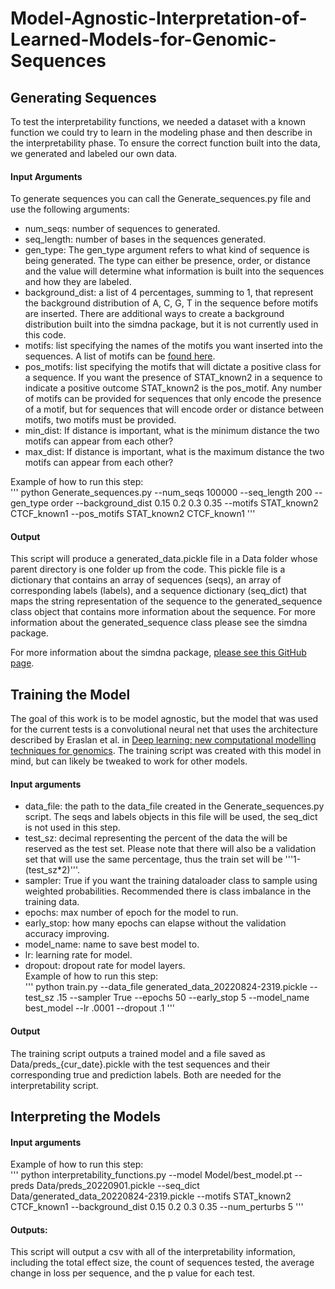 # Model-Agnostic-Interpretation-of-Learned-Models-for-Genomic-Sequences

## Generating Sequences
To test the interpretability functions, we needed a dataset with a known function we could try to learn in the modeling phase and then describe in the interpretability phase. To ensure the correct function built into the data, we generated and labeled our own data.     

#### Input Arguments
To generate sequences you can call the Generate_sequences.py file and use the following arguments:
- num_seqs: number of sequences to generated.
- seq_length: number of bases in the sequences generated.
- gen_type: The gen_type argument refers to what kind of sequence is being generated. The type can either be presence, order, or distance and the value will determine what information is built into the sequences and how they are labeled.
- background_dist: a list of 4 percentages, summing to 1, that represent the background distribution of A, C, G, T in the sequence before motifs are inserted. There are additional ways to create a background distribution built into the simdna package, but it is not currently used in this code.
- motifs: list specifying the names of the motifs you want inserted into the sequences. A list of motifs can be [found here](https://github.com/kundajelab/simdna/tree/8211dbab2030a3d00275a254f25c13a67c640e2d/simdna/resources).
- pos_motifs: list specifying the motifs that will dictate a positive class for a sequence. If you want the presence of STAT_known2 in a sequence to indicate a positive outcome STAT_known2 is the pos_motif. Any number of motifs can be provided for sequences that only encode the presence of a motif, but for sequences that will encode order or distance between motifs, two motifs must be provided.
- min_dist: If distance is important, what is the minimum distance the two motifs can appear from each other?
- max_dist: If distance is important, what is the maximum distance the two motifs can appear from each other?    

Example of how to run this step:   
'''
python Generate_sequences.py --num_seqs 100000 --seq_length 200 --gen_type order --background_dist 0.15 0.2 0.3 0.35 --motifs STAT_known2 CTCF_known1 --pos_motifs STAT_known2 CTCF_known1
'''
#### Output
This script will produce a generated_data.pickle file in a Data folder whose parent directory is one folder up from the code. This pickle file is a dictionary that contains an array of sequences (seqs), an array of corresponding labels (labels), and a sequence dictionary (seq_dict) that maps the string representation of the sequence to the generated_sequence class object that contains more information about the sequence. For more information about the generated_sequence class please see the simdna package.    

For more information about the simdna package, [please see this GitHub page](https://github.com/kundajelab/simdna/tree/8211dbab2030a3d00275a254f25c13a67c640e2d).   


## Training the Model
The goal of this work is to be model agnostic, but the model that was used for the current tests is a convolutional neural net that uses the architecture described by Eraslan et al. in [Deep learning: new computational modelling techniques for genomics](https://www.nature.com/articles/s41576-019-0122-6). The training script was created with this model in mind, but can likely be tweaked to work for other models.

#### Input arguments
- data_file: the path to the data_file created in the Generate_sequences.py script. The seqs and labels objects in this file will be used, the seq_dict is not used in this step.
- test_sz: decimal representing the percent of the data the will be reserved as the test set. Please note that there will also be a validation set that will use the same percentage, thus the train set will be '''1-(test_sz*2)'''.
- sampler: True if you want the training dataloader class to sample using weighted probabilities. Recommended there is class imbalance in the training data.
- epochs: max number of epoch for the model to run.
- early_stop: how many epochs can elapse without the validation accuracy improving.
- model_name: name to save best model to.
- lr: learning rate for model.
- dropout: dropout rate for model layers.    
Example of how to run this step:   
'''
python train.py --data_file generated_data_20220824-2319.pickle --test_sz .15 --sampler True --epochs 50 --early_stop 5 --model_name best_model --lr .0001 --dropout .1
'''   

#### Output
The training script outputs a trained model and a file saved as Data/preds_{cur_date}.pickle with the test sequences and their corresponding true and prediction labels. Both are needed for the interpretability script.

## Interpreting the Models

#### Input arguments

Example of how to run this step:   
'''
python interpretability_functions.py --model Model/best_model.pt --preds Data/preds_20220901.pickle --seq_dict Data/generated_data_20220824-2319.pickle --motifs STAT_known2 CTCF_known1 --background_dist 0.15 0.2 0.3 0.35 --num_perturbs 5
'''   
 #### Outputs:
This script will output a csv with all of the interpretability information, including the total effect size, the count of sequences tested, the average change in loss per sequence, and the p value for each test.
